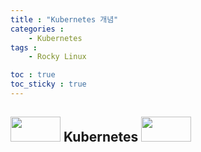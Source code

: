 ```yaml
---
title : "Kubernetes 개념"
categories :
    - Kubernetes
tags :
    - Rocky Linux

toc : true
toc_sticky : true
---
```


## <img src="https://github.com/hyundo0630/hyundo0630.github.io/blob/main/images/Kubernetes/kubernetes_icon.png?raw=true" width="80" height="40" > Kubernetes <img src="https://github.com/hyundo0630/hyundo0630.github.io/blob/main/images/Kubernetes/kubernetes_icon.png?raw=true" width="80" height="40" >
